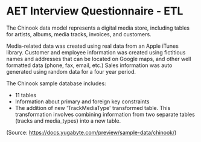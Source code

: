 # AET Interview Questionnaire - ETL

The Chinook data model represents a digital media store, including tables for artists, albums, media tracks, invoices, and customers.

Media-related data was created using real data from an Apple iTunes library.
Customer and employee information was created using fictitious names and addresses that can be located on Google maps, and other well formatted data (phone, fax, email, etc.)
Sales information was auto generated using random data for a four year period.

The Chinook sample database includes:

- 11 tables
- Information about primary and foreign key constraints
- The addition of new 'TrackMediaType' transformed table. This transformation involves combining information from two separate tables (tracks and media_types) into a new table.

(Source: https://docs.yugabyte.com/preview/sample-data/chinook/)
